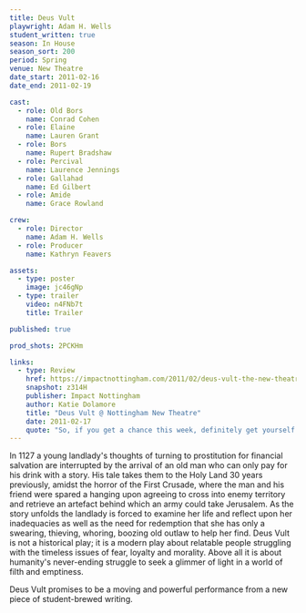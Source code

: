 ```yaml
---
title: Deus Vult
playwright: Adam H. Wells
student_written: true
season: In House
season_sort: 200
period: Spring
venue: New Theatre
date_start: 2011-02-16
date_end: 2011-02-19

cast:
  - role: Old Bors
    name: Conrad Cohen
  - role: Elaine
    name: Lauren Grant
  - role: Bors
    name: Rupert Bradshaw
  - role: Percival
    name: Laurence Jennings
  - role: Gallahad
    name: Ed Gilbert
  - role: Amide
    name: Grace Rowland

crew:
  - role: Director
    name: Adam H. Wells
  - role: Producer
    name: Kathryn Feavers

assets:
  - type: poster
    image: jc46gNp
  - type: trailer
    video: n4FNb7t
    title: Trailer

published: true

prod_shots: 2PCKHm

links:
  - type: Review
    href: https://impactnottingham.com/2011/02/deus-vult-the-new-theatre/
    snapshot: z314H
    publisher: Impact Nottingham
    author: Katie Dolamore
    title: "Deus Vult @ Nottingham New Theatre"
    date: 2011-02-17
    quote: "So, if you get a chance this week, definitely get yourself down to the New Theatre to see this completely fresh piece of student theatre. It will not disappoint!"
---
```


In 1127 a young landlady's thoughts of turning to prostitution for financial salvation are interrupted by the arrival of an old man who can only pay for his drink with a story. His tale takes them to the Holy Land 30 years previously, amidst the horror of the First Crusade, where the man and his friend were spared a hanging upon agreeing to cross into enemy territory and retrieve an artefact behind which an army could take Jerusalem. As the story unfolds the landlady is forced to examine her life and reflect upon her inadequacies as well as the need for redemption that she has only a swearing, thieving, whoring, boozing old outlaw to help her find. Deus Vult is not a historical play; it is a modern play about relatable people struggling with the timeless issues of fear, loyalty and morality. Above all it is about humanity's never-ending struggle to seek a glimmer of light in a world of filth and emptiness.

Deus Vult promises to be a moving and powerful performance from a new piece of student-brewed writing.
